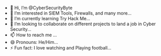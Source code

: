 - 👋 Hi, I’m @CyberSecurityByte
- 👀 I’m interested in SIEM Tools, Firewalls, and many more...
- 🌱 I’m currently learning Try Hack Me...
- 💞️ I’m looking to collaborate on different projects to land a job in Cyber Security...
- 📫 How to reach me ...
- 😄 Pronouns: He/Him...
- ⚡ Fun fact: I love watching and Playing football...

<!---
CyberSecurityByte/CyberSecurityByte is a ✨ special ✨ repository because its `README.md` (this file) appears on your GitHub profile.
You can click the Preview link to take a look at your changes.
--->
